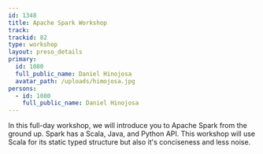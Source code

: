 ```yaml
---
id: 1348
title: Apache Spark Workshop
track:
trackid: 82
type: workshop
layout: preso_details
primary:
  id: 1080
  full_public_name: Daniel Hinojosa
  avatar_path: /uploads/himojosa.jpg
persons:
  - id: 1080
    full_public_name: Daniel Hinojosa
---
```



In this full-day workshop, we will introduce you to Apache Spark from the ground up. Spark has a Scala, Java, and Python API. This workshop will use Scala for its static typed structure but also it's conciseness and less noise.